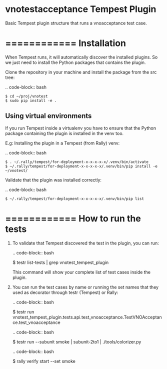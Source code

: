 vnotestacceptance Tempest Plugin
============================
Basic Tempest plugin structure that runs a vnoacceptance test case.

============
Installation
============
When Tempest runs, it will automatically discover the installed plugins. So we just need to install the Python packages that contains the plugin.

Clone the repository in your machine and install the package from the src tree:

.. code-block:: bash

    $ cd ~/proj/vnotest
    $ sudo pip install -e .
    
Using virtual environments
----------
If you run Tempest inside a virtualenv you have to ensure that the Python package containing the plugin is installed in the venv too.

E.g: Installing the plugin in a Tempest (from Rally) venv:

.. code-block:: bash

    $ . ~/.rally/tempest/for-deployment-x-x-x-x-x/.venv/bin/activate
    $ ~/.rally/tempest/for-deployment-x-x-x-x-x/.venv/bin/pip install -e ~/vnotest/
    
Validate that the plugin was installed correctly:

.. code-block:: bash  
    
    $ ~/.rally/tempest/for-deployment-x-x-x-x-x/.venv/bin/pip list
    
============
How to run the tests
============
1. To validate that Tempest discovered the test in the plugin, you can run:

   .. code-block:: bash 

    $ testr list-tests | grep vnotest_tempest_plugin
    

   This command will show your complete list of test cases inside the plugin.


2. You can run the test cases by name or running the set names that they used as decorator through testr (Tempest) or Rally:

   .. code-block:: bash  
    
    $ testr run vnotest_tempest_plugin.tests.api.test_vnoacceptance.TestVNOAcceptance.test_vnoacceptance

   .. code-block:: bash  
    
    $ testr run --subunit smoke | subunit-2to1 | ./tools/colorizer.py
    
   .. code-block:: bash

    $ rally verify start --set smoke
